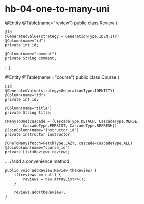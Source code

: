 # hb-04-one-to-many-uni
@Entity
@Table(name="review")
public class Review {
	
	@Id
	@GeneratedValue(strategy = GenerationType.IDENTITY)
	@Column(name="id")
	private int id;
	
	@Column(name="comment")
	private String comment;

...}


@Entity
@Table(name ="course")
public class Course {
	
	@Id
	@GeneratedValue(strategy=GenerationType.IDENTITY)
	@Column(name="id")
	private int id;
	
	@Column(name="title")
	private String title;
	
	@ManyToOne(cascade = {CascadeType.DETACH, CascadeType.MERGE, 
			CascadeType.PERSIST, CascadeType.REFRESH})
	@JoinColumn(name="instructor_id")
	private Instructor instructor;
	
	@OneToMany(fetch=FetchType.LAZY, cascade=CascadeType.ALL)
	@JoinColumn(name="course_id")
	private List<Review> reviews;

...
//add a convenience method
	
	public void addReview(Review theReview) {
		if(reviews == null) {
			reviews = new ArrayList<>();
		}
		
		reviews.add(theReview);
	}
